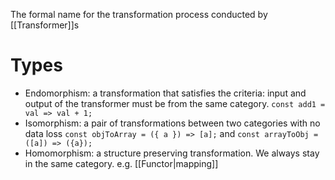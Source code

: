 The formal name for the transformation process conducted by [[Transformer]]s

# Types

- Endomorphism: a transformation that satisfies the criteria: input and output of the transformer must be from the same category. `const add1 = val => val + 1;`
- Isomorphism: a pair of transformations between two categories with no data loss `const objToArray = ({ a }) => [a];﻿` and `const arrayToObj = ([a]) => ({a});`
- Homomorphism: a structure preserving transformation. We always stay in the same category. e.g. [[Functor|mapping]]